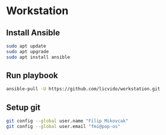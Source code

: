 # Workstation

## Install Ansible
```sh
sudo apt update
sudo apt upgrade
sudo apt install ansible
```

## Run playbook

```sh
ansible-pull -U https://github.com/licvido/workstation.git
```

## Setup git

```sh
git config --global user.name "Filip Mikovcak"
git config --global user.email "fmi@pop-os"
```

